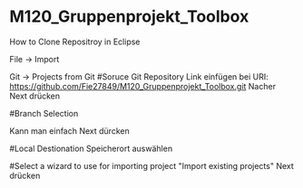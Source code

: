 # M120_Gruppenprojekt_Toolbox

How to Clone Repositroy in Eclipse

File -> Import

Git -> Projects from Git
#Soruce Git Repository
Link einfügen bei URI: https://github.com/Fie27849/M120_Gruppenprojekt_Toolbox.git
Nacher Next drücken

#Branch Selection

Kann man einfach Next dürcken

#Local Destionation
Speicherort auswählen

#Select a wizard to use for importing project
"Import existing projects"
Next drücken
